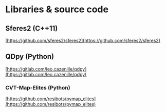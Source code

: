 # Libraries & source code


## Sferes2 (C++11)
[https://github.com/sferes2/sferes2](https://github.com/sferes2/sferes2)

## QDpy (Python)
[https://gitlab.com/leo.cazenille/qdpy](https://gitlab.com/leo.cazenille/qdpy)

### CVT-Map-Elites (Python)
[https://github.com/resibots/pymap_elites](https://github.com/resibots/pymap_elites)